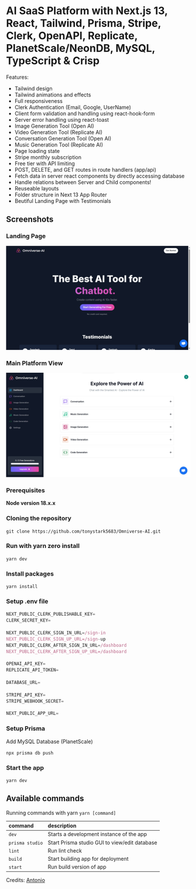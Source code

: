# AI SaaS Platform with Next.js 13, React, Tailwind, Prisma, Stripe, Clerk, OpenAPI, Replicate, PlanetScale/NeonDB, MySQL, TypeScript & Crisp



Features:

- Tailwind design
- Tailwind animations and effects
- Full responsiveness
- Clerk Authentication (Email, Google, UserName)
- Client form validation and handling using react-hook-form
- Server error handling using react-toast
- Image Generation Tool (Open AI)
- Video Generation Tool (Replicate AI)
- Conversation Generation Tool (Open AI)
- Music Generation Tool (Replicate AI)
- Page loading state
- Stripe monthly subscription
- Free tier with API limiting
- POST, DELETE, and GET routes in route handlers (app/api)
- Fetch data in server react components by directly accessing database
- Handle relations between Server and Child components!
- Reuseable layouts
- Folder structure in Next 13 App Router
- Beutiful Landing Page with Testimonials
  
## Screenshots

### Landing Page
![Landing Page](./gitImages/landing-page.jpg)

### Main Platform View
![Main Platform View](./gitImages/view-page.jpg)

### Prerequisites

**Node version 18.x.x**

### Cloning the repository

```shell
git clone https://github.com/tonystark5683/Omniverse-AI.git

```

### Run with yarn zero install

```shell
yarn dev
```

### Install packages

```shell
yarn install
```

### Setup .env file

```js
NEXT_PUBLIC_CLERK_PUBLISHABLE_KEY=
CLERK_SECRET_KEY=

NEXT_PUBLIC_CLERK_SIGN_IN_URL=/sign-in
NEXT_PUBLIC_CLERK_SIGN_UP_URL=/sign-up
NEXT_PUBLIC_CLERK_AFTER_SIGN_IN_URL=/dashboard
NEXT_PUBLIC_CLERK_AFTER_SIGN_UP_URL=/dashboard

OPENAI_API_KEY=
REPLICATE_API_TOKEN=

DATABASE_URL=

STRIPE_API_KEY=
STRIPE_WEBHOOK_SECRET=

NEXT_PUBLIC_APP_URL=
```

### Setup Prisma

Add MySQL Database (PlanetScale)

```shell
npx prisma db push

```

### Start the app

```shell
yarn dev
```

## Available commands

Running commands with yarn `yarn [command]`

| command         | description                                   |
| :-------------- | :-------------------------------------------- |
| `dev`           | Starts a development instance of the app      |
| `prisma studio` | Start Prisma studio GUI to view/edit database |
| `lint`          | Run lint check                                |
| `build`         | Start building app for deployment             |
| `start`         | Run build version of app                      |

Credits: [Antonio](https://github.com/AntonioErdeljac)
